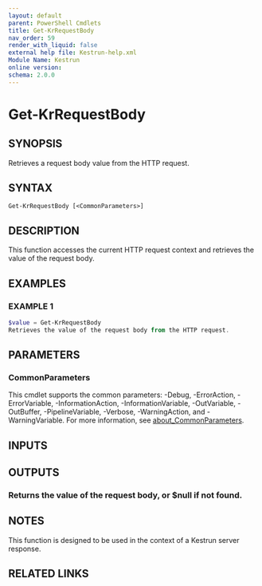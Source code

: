 ```yaml
---
layout: default
parent: PowerShell Cmdlets
title: Get-KrRequestBody
nav_order: 59
render_with_liquid: false
external help file: Kestrun-help.xml
Module Name: Kestrun
online version:
schema: 2.0.0
---
```


# Get-KrRequestBody

## SYNOPSIS
Retrieves a request body value from the HTTP request.

## SYNTAX

```
Get-KrRequestBody [<CommonParameters>]
```

## DESCRIPTION
This function accesses the current HTTP request context and retrieves the value
of the request body.

## EXAMPLES

### EXAMPLE 1
```powershell
$value = Get-KrRequestBody
Retrieves the value of the request body from the HTTP request.
```

## PARAMETERS

### CommonParameters
This cmdlet supports the common parameters: -Debug, -ErrorAction, -ErrorVariable, -InformationAction, -InformationVariable, -OutVariable, -OutBuffer, -PipelineVariable, -Verbose, -WarningAction, and -WarningVariable. For more information, see [about_CommonParameters](http://go.microsoft.com/fwlink/?LinkID=113216).

## INPUTS

## OUTPUTS

### Returns the value of the request body, or $null if not found.
## NOTES
This function is designed to be used in the context of a Kestrun server response.

## RELATED LINKS
